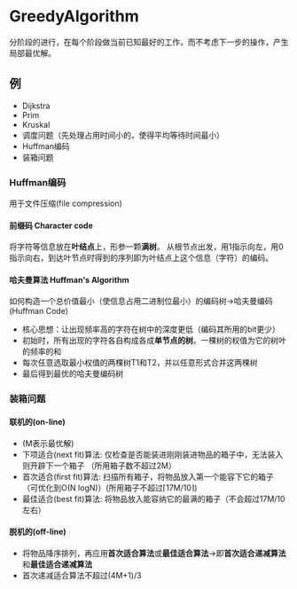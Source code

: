 # GreedyAlgorithm
分阶段的进行，在每个阶段做当前已知最好的工作，而不考虑下一步的操作，产生局部最优解。

## 例
* Dijkstra
* Prim
* Kruskal
* 调度问题（先处理占用时间小的，使得平均等待时间最小）
* Huffman编码
* 装箱问题

### Huffman编码
用于文件压缩(file compression)
#### 前缀码 Character code
将字符等信息放在**叶结点**上，形参一颗**满树**。
从根节点出发，用1指示向左，用0指示向右，到达叶节点时得到的序列即为叶结点上这个信息（字符）的编码。
#### 哈夫曼算法 Huffman's Algorithm
如何构造一个总价值最小（使信息占用二进制位最小）的编码树->哈夫曼编码(Huffman Code)
* 核心思想：让出现频率高的字符在树中的深度更低（编码其所用的bit更少）
* 初始时，所有出现的字符各自构成各成**单节点的树**。一棵树的权值为它的树叶的频率的和
* 每次任意选取最小权值的两棵树T1和T2，并以任意形式合并这两棵树
* 最后得到最优的哈夫曼编码树

### 装箱问题
#### 联机的(on-line)
* (M表示最优解)
* 下项适合(next fit)算法: 仅检查是否能装进刚刚装进物品的箱子中，无法装入则开辟下一个箱子 （所用箱子数不超过2M）
* 首次适合(first fit)算法: 扫描所有箱子，将物品放入第一个能容下它的箱子（可优化到O(N logN)）(所用箱子不超过⌈17M/10⌉)
* 最佳适合(best fit)算法: 将物品放入能容纳它的最满的箱子（不会超过17M/10左右）
#### 脱机的(off-line)
* 将物品降序排列，再应用**首次适合算法**或**最佳适合算法**->即**首次适合递减算法**和**最佳适合递减算法**
* 首次递减适合算法不超过(4M+1)/3
